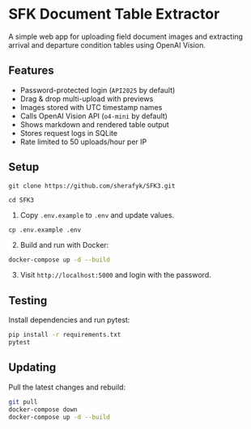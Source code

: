 # SFK Document Table Extractor

A simple web app for uploading field document images and extracting arrival and departure condition tables using OpenAI Vision.

## Features
- Password-protected login (`API2025` by default)
- Drag & drop multi-upload with previews
- Images stored with UTC timestamp names
- Calls OpenAI Vision API (`o4-mini` by default)
- Shows markdown and rendered table output
- Stores request logs in SQLite
- Rate limited to 50 uploads/hour per IP

## Setup
```
git clone https://github.com/sherafyk/SFK3.git
```
```
cd SFK3
```
1. Copy `.env.example` to `.env` and update values.
```
cp .env.example .env
```
2. Build and run with Docker:
```bash
docker-compose up -d --build
```
3. Visit `http://localhost:5000` and login with the password.

## Testing
Install dependencies and run pytest:
```bash
pip install -r requirements.txt
pytest
```
## Updating

Pull the latest changes and rebuild:

```bash
git pull
docker-compose down
docker-compose up -d --build
```



